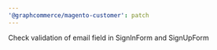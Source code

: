 ```yaml
---
'@graphcommerce/magento-customer': patch
---
```


Check validation of email field in SignInForm and SignUpForm
